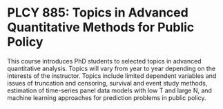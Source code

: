 # PLCY 885: Topics in Advanced Quantitative Methods for Public Policy

This course introduces PhD students to selected topics in advanced quantitative analysis. Topics will vary from year to year depending on the interests of the instructor. Topics include limited dependent variables and issues of truncation and censoring, survival and event study methods, estimation of time-series panel data models with low T and large N, and machine learning approaches for prediction problems in public policy.